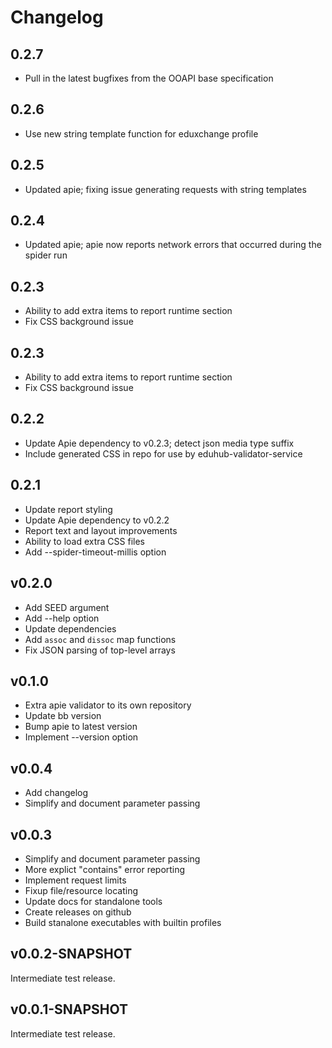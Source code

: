 # Changelog

## 0.2.7
- Pull in the latest bugfixes from the OOAPI base specification

## 0.2.6
- Use new string template function for eduxchange profile

## 0.2.5
 - Updated apie; fixing issue generating requests with string templates

## 0.2.4
 - Updated apie; apie now reports network errors that occurred during the spider run

## 0.2.3
 - Ability to add extra items to report runtime section
 - Fix CSS background issue

## 0.2.3
 - Ability to add extra items to report runtime section
 - Fix CSS background issue

## 0.2.2
 - Update Apie dependency to v0.2.3; detect json media type suffix
 - Include generated CSS in repo for use by eduhub-validator-service

## 0.2.1
 - Update report styling
 - Update Apie dependency to v0.2.2
 - Report text and layout improvements
 - Ability to load extra CSS files
 - Add --spider-timeout-millis option

## v0.2.0

 - Add SEED argument
 - Add --help option
 - Update dependencies
 - Add `assoc` and `dissoc` map functions
 - Fix JSON parsing of top-level arrays

## v0.1.0

 - Extra apie validator to its own repository
 - Update bb version
 - Bump apie to latest version
 - Implement --version option

## v0.0.4

 - Add changelog
 - Simplify and document parameter passing

## v0.0.3

 - Simplify and document parameter passing
 - More explict "contains" error reporting
 - Implement request limits
 - Fixup file/resource locating
 - Update docs for standalone tools
 - Create releases on github
 - Build stanalone executables with builtin profiles

## v0.0.2-SNAPSHOT

Intermediate test release.

## v0.0.1-SNAPSHOT

Intermediate test release.
